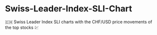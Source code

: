 # Swiss-Leader-Index-SLI-Chart
🇨🇭 Swiss Leader Index SLI charts with the CHF/USD price movements of the top stocks 💹
